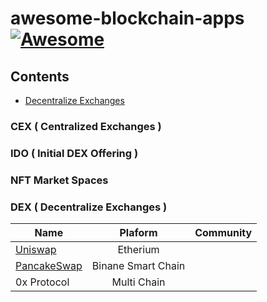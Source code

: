 #  awesome-blockchain-apps  [![Awesome](https://cdn.rawgit.com/sindresorhus/awesome/d7305f38d29fed78fa85652e3a63e154dd8e8829/media/badge.svg?style=flat-square)](https://github.com/sindresorhus/awesome)

## Contents
- [Decentralize Exchanges](#DEX)

### CEX ( Centralized Exchanges )

### IDO ( Initial DEX Offering )

###  NFT Market Spaces

### DEX ( Decentralize Exchanges  )

| Name   |      Plaform      |  Community |
|----------|:-------------:|------:|
| [Uniswap](https://uniswap.org/) |  Etherium |  |
| [PancakeSwap](https://pancakeswap.finance) |    Binane Smart Chain   |    |
| 0x Protocol | Multi Chain |     |


